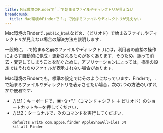 ```yaml
---
title: Mac環境のFinderで`.`で始まるファイルやディレクトリが見えない
breadcrumb:
  title: Mac環境のFinderで「.」で始まるファイルやディレクトリが見えない
---
```


Mac環境のFinderで`.public_html`などの`.`（ピリオド）で始まるファイルやディレクトリが見えない場合の解決方法を説明します．

一般的に，`.`で始まる名前のファイルやディレクトリには，利用者の直接の操作によらず自動的に作成・更新されるものが多くあります．そのため，誤って消去・変更してしまうことを防ぐために，アプリケーションによっては，標準の設定ではそれらのファイルが表示されない場合があります．

Mac環境のFinderでも，標準の設定ではそのようになっています．Finderで，`.`で始まるファイルやディレクトリを表示させたい場合，次の2つの方法のいずれかが便利です．

- 方法1：キーボードで，⌘+⇧+"."（コマンド + シフト ＋ ピリオド）のショートカットキーを押してください．
- 方法2：ターミナルで，次のコマンドを実行してください．
  ```
  defaults write com.apple.finder AppleShowAllFiles ON
  killall Finder
  ```